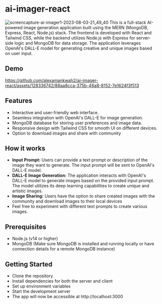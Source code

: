 # ai-imager-react
![screencapture-ai-imager1-2023-08-03-21_49_40](https://github.com/alexamankwah2/ai-imager-react/assets/128336742/8e6d569e-4423-47fc-8c70-5cb712385622)
This is a full-stack AI-powered image generation application built using the MERN (MongoDB, Express, React, Node.js) stack. The frontend is developed with React and Tailwind CSS, while the backend utilizes Node.js with Express for server-side logic and MongoDB for data storage. The application leverages OpenAI's DALL-E model for generating creative and unique images based on user input.
## Demo
https://github.com/alexamankwah2/ai-imager-react/assets/128336742/88aa8cca-375b-46a8-8152-7e1624f3f513
## Features
- Interactive and user-friendly web interface.
- Seamless integration with OpenAI's DALL-E for image generation.
- MongoDB database for storing user preferences and image data.
- Responsive design with Tailwind CSS for smooth UI on different devices.
- Option to download images and share with community

## How it works
- **Input Prompt:** Users can provide a text prompt or description of the image they want to generate. The input prompt will be sent to OpenAI's DALL-E model.
- **DALL-E Image Generation:** The application interacts with OpenAI's DALL-E model to generate images based on the provided input prompt. The model utilizes its deep learning capabilities to create unique and artistic images.
- **Image Sharing:** Users have the option to share created images with the community and download images to their local devices
- Feel free to experiment with different text prompts to create various images.

## Prerequisites
- Node.js (v14 or higher)
- MongoDB (Make sure MongoDB is installed and running locally or have connection details for a remote MongoDB instance)

## Getting Started
- Clone the repository
- Install dependencies for both the server and client
- Set up environment variables
- Start the development server
- The app will now be accessible at http://localhost:3000

  
